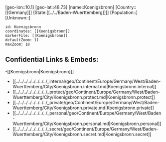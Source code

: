 ﻿---
location: [48.73,10.1]
mapzoom: [7,12] 
mapmarker: city 
type: City
tags:
- geo/City


SpocWebEntityId: 31747
isDeleted: false
confidential: public

---
[geo-lon::10.1]
[geo-lat::48.73]
[name::Koenigsbronn]
[Country::[[Germany]]]
[State:[[../../Baden-Wuerttemberg]]]]
[Population::]
[Unknown::]


```leaflet
id: Koenigsbronn
coordinates: [[Koenigsbronn]]
markerFile: [[Koenigsbronn]]
defaultZoom: 11 
maxZoom: 18
```


## Confidential Links & Embeds: 
-[[Koenigsbronn|Koenigsbronn]]] 
- [[../../../../../../../../_internal/geo/Continent/Europe/Germany/West/Baden-Wuerttemberg/City/Koenigsbronn.internal.md|Koenigsbronn.internal]] 
- [[../../../../../../../../_protect/geo/Continent/Europe/Germany/West/Baden-Wuerttemberg/City/Koenigsbronn.protect.md|Koenigsbronn.protect]] 
- [[../../../../../../../../_private/geo/Continent/Europe/Germany/West/Baden-Wuerttemberg/City/Koenigsbronn.private.md|Koenigsbronn.private]] 
- [[../../../../../../../../_personal/geo/Continent/Europe/Germany/West/Baden-Wuerttemberg/City/Koenigsbronn.personal.md|Koenigsbronn.personal]] 
- [[../../../../../../../../_secret/geo/Continent/Europe/Germany/West/Baden-Wuerttemberg/City/Koenigsbronn.secret.md|Koenigsbronn.secret]] 
